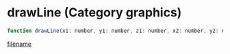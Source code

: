 # drawLine (Category graphics)

```js
function drawLine(x1: number, y1: number, z1: number, x2: number, y2: number, z2: number, red: int, green: int, blue: int, alpha: int): void
```

[filename](drawLine_m.md ':include')
